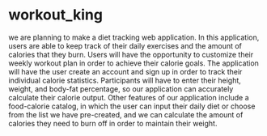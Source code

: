 # workout_king
we are planning to make a diet tracking web application. In this application, users are able to keep track of their daily exercises and the amount of calories that they burn. Users will have the opportunity to customize their weekly workout plan in order to achieve their calorie goals. The application will have the user create an account and sign up in order to track their individual calorie statistics. Participants will have to enter their height, weight, and body-fat percentage, so our application can accurately calculate their calorie output. Other features of our application include a food-calorie catalog, in which the user can input their daily diet or choose from the list we have pre-created, and we can calculate the amount of calories they need to burn off in order to maintain their weight. 
